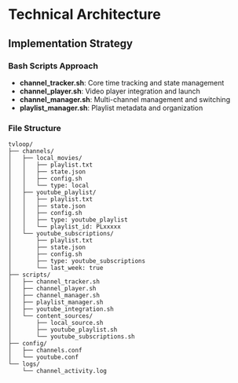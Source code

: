 # Technical Architecture

## Implementation Strategy

### Bash Scripts Approach
- **channel_tracker.sh**: Core time tracking and state management
- **channel_player.sh**: Video player integration and launch
- **channel_manager.sh**: Multi-channel management and switching
- **playlist_manager.sh**: Playlist metadata and organization

### File Structure
```
tvloop/
├── channels/
│   ├── local_movies/
│   │   ├── playlist.txt
│   │   ├── state.json
│   │   ├── config.sh
│   │   └── type: local
│   ├── youtube_playlist/
│   │   ├── playlist.txt
│   │   ├── state.json
│   │   ├── config.sh
│   │   ├── type: youtube_playlist
│   │   └── playlist_id: PLxxxxx
│   └── youtube_subscriptions/
│       ├── playlist.txt
│       ├── state.json
│       ├── config.sh
│       ├── type: youtube_subscriptions
│       └── last_week: true
├── scripts/
│   ├── channel_tracker.sh
│   ├── channel_player.sh
│   ├── channel_manager.sh
│   ├── playlist_manager.sh
│   ├── youtube_integration.sh
│   └── content_sources/
│       ├── local_source.sh
│       ├── youtube_playlist.sh
│       └── youtube_subscriptions.sh
├── config/
│   ├── channels.conf
│   └── youtube.conf
└── logs/
    └── channel_activity.log
```
